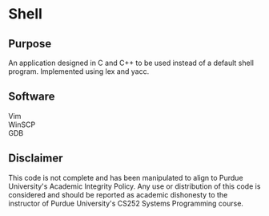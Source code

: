 # Shell
## Purpose
An application designed in C and C++ to be used instead of a default shell program. Implemented using lex and yacc. 

## Software
Vim<br>
WinSCP<br>
GDB

## Disclaimer
This code is not complete and has been manipulated to align to Purdue University's Academic Integrity Policy. Any use or distribution of this code is considered and should be reported as academic dishonesty to the instructor of Purdue University's CS252 Systems Programming course.
